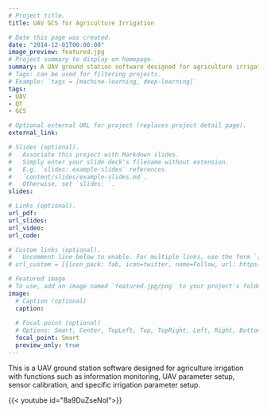 ```yaml
---
# Project title.
title: UAV GCS for Agriculture Irrigation

# Date this page was created.
date: "2014-12-01T00:00:00"
image_preview: featured.jpg
# Project summary to display on homepage.
summary: A UAV ground station software designed for agriculture irrigation.
# Tags: can be used for filtering projects.
# Example: `tags = [machine-learning, deep-learning]`
tags:
- UAV  
- QT
- GCS

# Optional external URL for project (replaces project detail page).
external_link: 

# Slides (optional).
#   Associate this project with Markdown slides.
#   Simply enter your slide deck's filename without extension.
#   E.g. `slides: example-slides` references 
#   `content/slides/example-slides.md`.
#   Otherwise, set `slides: `.
slides: 

# Links (optional).
url_pdf: 
url_slides: 
url_video: 
url_code: 

# Custom links (optional).
#   Uncomment line below to enable. For multiple links, use the form `[{...}, {...}, {...}]`.
# url_custom = [{icon_pack: fab, icon=twitter, name=Follow, url: https://twitter.com/georgecushen}]

# Featured image
# To use, add an image named `featured.jpg/png` to your project's folder. 
image:
  # Caption (optional)
  caption: 
  
  # Focal point (optional)
  # Options: Smart, Center, TopLeft, Top, TopRight, Left, Right, BottomLeft, Bottom, BottomRight
  focal_point: Smart
  preview_only: true
---
```


This is a UAV ground station software designed for agriculture irrigation with functions such as information monitoring, UAV parameter setup, sensor calibration, and specific irrigation parameter setup. 


{{< youtube id="8a9DuZseNoI">}}